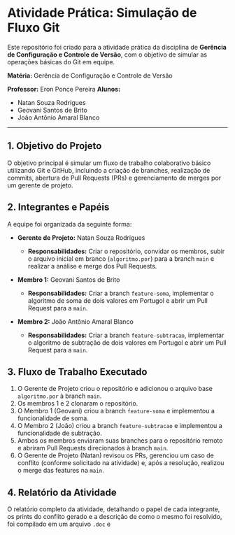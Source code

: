 # Atividade Prática: Simulação de Fluxo Git

Este repositório foi criado para a atividade prática da disciplina de **Gerência de Configuração e Controle de Versão**, com o objetivo de simular as operações básicas do Git em equipe.

**Matéria:** Gerência de Configuração e Controle de Versão

**Professor:** Eron Ponce Pereira
**Alunos:**
* Natan Souza Rodrigues
* Geovani Santos de Brito
* João Antônio Amaral Blanco

---

## 1. Objetivo do Projeto

O objetivo principal é simular um fluxo de trabalho colaborativo básico utilizando Git e GitHub, incluindo a criação de branches, realização de commits, abertura de Pull Requests (PRs) e gerenciamento de merges por um gerente de projeto.

## 2. Integrantes e Papéis

A equipe foi organizada da seguinte forma:

* **Gerente de Projeto:** Natan Souza Rodrigues
    * **Responsabilidades:** Criar o repositório, convidar os membros, subir o arquivo inicial em branco (`algoritmo.por`) para a branch `main` e realizar a análise e merge dos Pull Requests.

* **Membro 1:** Geovani Santos de Brito
    * **Responsabilidades:** Criar a branch `feature-soma`, implementar o algoritmo de soma de dois valores em Portugol e abrir um Pull Request para a `main`.

* **Membro 2:** João Antônio Amaral Blanco
    * **Responsabilidades:** Criar a branch `feature-subtracao`, implementar o algoritmo de subtração de dois valores em Portugol e abrir um Pull Request para a `main`.

## 3. Fluxo de Trabalho Executado

1.  O Gerente de Projeto criou o repositório e adicionou o arquivo base `algoritmo.por` à branch `main`.
2.  Os membros 1 e 2 clonaram o repositório.
3.  O Membro 1 (Geovani) criou a branch `feature-soma` e implementou a funcionalidade de soma.
4.  O Membro 2 (João) criou a branch `feature-subtracao` e implementou a funcionalidade de subtração.
5.  Ambos os membros enviaram suas branches para o repositório remoto e abriram Pull Requests direcionados à branch `main`.
6.  O Gerente de Projeto (Natan) revisou os PRs, gerenciou um caso de conflito (conforme solicitado na atividade) e, após a resolução, realizou o merge das features na `main`.

## 4. Relatório da Atividade

O relatório completo da atividade, detalhando o papel de cada integrante, os prints do conflito gerado e a descrição de como o mesmo foi resolvido, foi compilado em um arquivo `.doc` e
